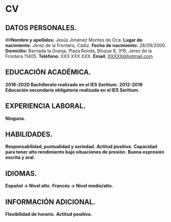 # CV
## DATOS PERSONALES.
##**Nombre y apellidos:** Jesús Jiménez Montes de Oca.
**Lugar de nacimiento:** Jerez de la Frontera, Cádiz.
**Fecha de nacimiento:** 28/09/2000.
**Domicilio:** Barriada la Granja, Plaza Ronda, Bloque 8, 3ºB, Jerez de la Frontera 11405.
**Teléfono:** XXX XXX XXX.
**Email:** XXXXX@hotmail.com

## EDUCACIÓN ACADÉMICA.
**2016-2020 Bachillerato realizado en el IES Seritium.**
**2012-2016 Educación secundaria obligatoria realizada en el IES Seritium.**

## EXPERIENCIA LABORAL.
**Ninguna.**

## HABILIDADES.
**Responsabilidad, puntualidad y seriedad.**
**Actitud positiva.**
**Capacidad para tener alto rendimiento bajo situaciones de presión.**
**Buena expresión escrita y oral.**

## IDIOMAS.
**Español → Nivel alto.**
**Francés → Nivel medio/alto.**

## INFORMACIÓN ADICIONAL.
**Flexibilidad de horario.**
**Actitud positiva.**
